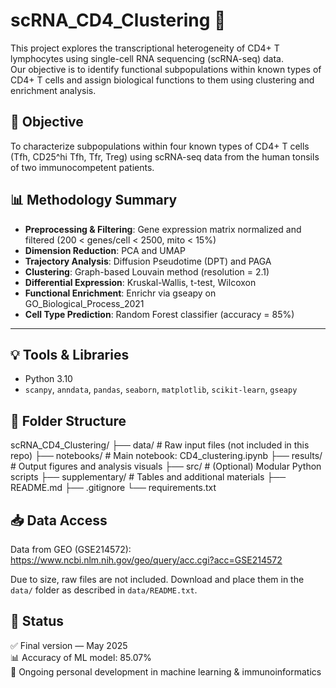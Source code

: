 # scRNA_CD4_Clustering 🧬

This project explores the transcriptional heterogeneity of CD4+ T lymphocytes using single-cell RNA sequencing (scRNA-seq) data.  
Our objective is to identify functional subpopulations within known types of CD4+ T cells and assign biological functions to them using clustering and enrichment analysis.


## 🔬 Objective

To characterize subpopulations within four known types of CD4+ T cells (Tfh, CD25^hi Tfh, Tfr, Treg) using scRNA-seq data from the human tonsils of two immunocompetent patients.


## 📊 Methodology Summary

- **Preprocessing & Filtering**: Gene expression matrix normalized and filtered (200 < genes/cell < 2500, mito < 15%)
- **Dimension Reduction**: PCA and UMAP
- **Trajectory Analysis**: Diffusion Pseudotime (DPT) and PAGA
- **Clustering**: Graph-based Louvain method (resolution = 2.1)
- **Differential Expression**: Kruskal-Wallis, t-test, Wilcoxon
- **Functional Enrichment**: Enrichr via gseapy on GO_Biological_Process_2021
- **Cell Type Prediction**: Random Forest classifier (accuracy = 85%)

---

## 💡 Tools & Libraries

- Python 3.10  
- `scanpy`, `anndata`, `pandas`, `seaborn`, `matplotlib`, `scikit-learn`, `gseapy`


## 📁 Folder Structure
scRNA_CD4_Clustering/
├── data/ # Raw input files (not included in this repo)
├── notebooks/ # Main notebook: CD4_clustering.ipynb
├── results/ # Output figures and analysis visuals
├── src/ # (Optional) Modular Python scripts
├── supplementary/ # Tables and additional materials
├── README.md
├── .gitignore
└── requirements.txt


## 📥 Data Access

Data from GEO (GSE214572):  
https://www.ncbi.nlm.nih.gov/geo/query/acc.cgi?acc=GSE214572

Due to size, raw files are not included. Download and place them in the `data/` folder as described in `data/README.txt`.

## 🌱 Status

✅ Final version — May 2025  
📊 Accuracy of ML model: 85.07%  
🧠 Ongoing personal development in machine learning & immunoinformatics

